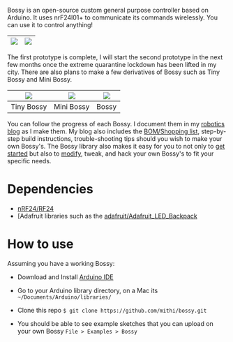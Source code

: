 Bossy is an open-source custom general purpose controller based on Arduino.
It uses nrF24l01+ to communicate its commands wirelessly. You can use it to control anything!

|![](https://github.com/mithi/robotics-blog/blob/master/static/images/bossy/bossy-matrix-1.gif)|![](https://github.com/mithi/robotics-blog/blob/master/static/images/bossy/bossy-matrix-3.gif)|
| ---------- | ---------- |


The first prototype is complete, I will start the second prototype
in the next few months once the extreme quarantine lockdown has been lifted in my city.
There are also plans to make a few derivatives of Bossy such as Tiny Bossy and Mini Bossy.

|![](https://mithi.github.io/robotics-blog/tiny-bossy.png)| ![](https://mithi.github.io/robotics-blog/mini-bossy-2.png)|![](https://mithi.github.io/robotics-blog/v2-layout.png)|
| ---------- | ---------- | ---------- |
| Tiny Bossy | Mini Bossy | Bossy |


You can follow the progress of each Bossy. I document them in my
[robotics blog](https://github.com/mithi/bossy) as I make them. My blog also includes the [BOM/Shopping list](https://mithi.github.io/robotics-blog/blog/bossy/02-bill-of-materials/), step-by-step build instructions,
trouble-shooting tips should you wish to make your own Bossy's.
The Bossy library also makes it easy for you to not only to [get started](https://mithi.github.io/robotics-blog/blog/bossy/09-coding-1/) but also to [modify](https://mithi.github.io/robotics-blog/blog/bossy/10-coding-2/), tweak, and hack your own Bossy's to fit your specific needs.



# Dependencies
- [nRF24/RF24](https://github.com/nRF24/RF24)
- [Adafruit libraries such as the [adafruit/Adafruit_LED_Backpack](https://github.com/adafruit/Adafruit_LED_Backpack)

# How to use
Assuming you have a working Bossy:

- Download and Install [Arduino IDE](https://www.arduino.cc/en/Main/Software)
- Go to your Arduino library directory, on a Mac
its `~/Documents/Arduino/libraries/`
- Clone this repo ` $ git clone https://github.com/mithi/bossy.git `

- You should be able to see example sketches that you can
upload on your own Bossy
`File > Examples > Bossy`


